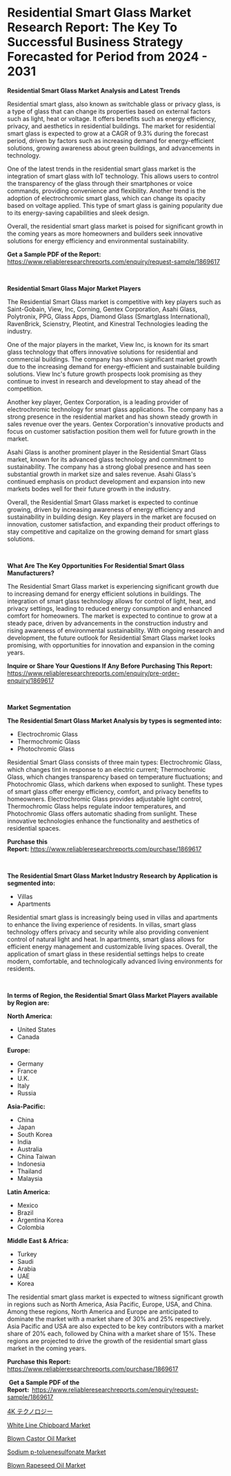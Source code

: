 <p><h1>Residential Smart Glass Market Research Report: The Key To Successful Business Strategy Forecasted for Period from 2024 - 2031</h1></p><p><strong>Residential Smart Glass Market Analysis and Latest Trends</strong></p>
<p><p>Residential smart glass, also known as switchable glass or privacy glass, is a type of glass that can change its properties based on external factors such as light, heat or voltage. It offers benefits such as energy efficiency, privacy, and aesthetics in residential buildings. The market for residential smart glass is expected to grow at a CAGR of 9.3% during the forecast period, driven by factors such as increasing demand for energy-efficient solutions, growing awareness about green buildings, and advancements in technology.</p><p>One of the latest trends in the residential smart glass market is the integration of smart glass with IoT technology. This allows users to control the transparency of the glass through their smartphones or voice commands, providing convenience and flexibility. Another trend is the adoption of electrochromic smart glass, which can change its opacity based on voltage applied. This type of smart glass is gaining popularity due to its energy-saving capabilities and sleek design.</p><p>Overall, the residential smart glass market is poised for significant growth in the coming years as more homeowners and builders seek innovative solutions for energy efficiency and environmental sustainability.</p></p>
<p><strong>Get a Sample PDF of the Report:&nbsp;</strong> <a href="https://www.reliableresearchreports.com/enquiry/request-sample/1869617">https://www.reliableresearchreports.com/enquiry/request-sample/1869617</a></p>
<p>&nbsp;</p>
<p><strong>Residential Smart Glass Major Market Players</strong></p>
<p><p>The Residential Smart Glass market is competitive with key players such as Saint-Gobain, View, Inc, Corning, Gentex Corporation, Asahi Glass, Polytronix, PPG, Glass Apps, Diamond Glass (Smartglass International), RavenBrick, Scienstry, Pleotint, and Kinestral Technologies leading the industry. </p><p>One of the major players in the market, View Inc, is known for its smart glass technology that offers innovative solutions for residential and commercial buildings. The company has shown significant market growth due to the increasing demand for energy-efficient and sustainable building solutions. View Inc's future growth prospects look promising as they continue to invest in research and development to stay ahead of the competition.</p><p>Another key player, Gentex Corporation, is a leading provider of electrochromic technology for smart glass applications. The company has a strong presence in the residential market and has shown steady growth in sales revenue over the years. Gentex Corporation's innovative products and focus on customer satisfaction position them well for future growth in the market.</p><p>Asahi Glass is another prominent player in the Residential Smart Glass market, known for its advanced glass technology and commitment to sustainability. The company has a strong global presence and has seen substantial growth in market size and sales revenue. Asahi Glass's continued emphasis on product development and expansion into new markets bodes well for their future growth in the industry. </p><p>Overall, the Residential Smart Glass market is expected to continue growing, driven by increasing awareness of energy efficiency and sustainability in building design. Key players in the market are focused on innovation, customer satisfaction, and expanding their product offerings to stay competitive and capitalize on the growing demand for smart glass solutions.</p></p>
<p>&nbsp;</p>
<p><strong>What Are The Key Opportunities For Residential Smart Glass Manufacturers?</strong></p>
<p><p>The Residential Smart Glass market is experiencing significant growth due to increasing demand for energy efficient solutions in buildings. The integration of smart glass technology allows for control of light, heat, and privacy settings, leading to reduced energy consumption and enhanced comfort for homeowners. The market is expected to continue to grow at a steady pace, driven by advancements in the construction industry and rising awareness of environmental sustainability. With ongoing research and development, the future outlook for Residential Smart Glass market looks promising, with opportunities for innovation and expansion in the coming years.</p></p>
<p><strong>Inquire or Share Your Questions If Any Before Purchasing This Report:</strong> <a href="https://www.reliableresearchreports.com/enquiry/pre-order-enquiry/1869617">https://www.reliableresearchreports.com/enquiry/pre-order-enquiry/1869617</a></p>
<p>&nbsp;</p>
<p><strong>Market Segmentation</strong></p>
<p><strong>The Residential Smart Glass Market Analysis by types is segmented into:</strong></p>
<p><ul><li>Electrochromic Glass</li><li>Thermochromic Glass</li><li>Photochromic Glass</li></ul></p>
<p><p>Residential Smart Glass consists of three main types: Electrochromic Glass, which changes tint in response to an electric current; Thermochromic Glass, which changes transparency based on temperature fluctuations; and Photochromic Glass, which darkens when exposed to sunlight. These types of smart glass offer energy efficiency, comfort, and privacy benefits to homeowners. Electrochromic Glass provides adjustable light control, Thermochromic Glass helps regulate indoor temperatures, and Photochromic Glass offers automatic shading from sunlight. These innovative technologies enhance the functionality and aesthetics of residential spaces.</p></p>
<p><strong>Purchase this Report:&nbsp;</strong><a href="https://www.reliableresearchreports.com/purchase/1869617">https://www.reliableresearchreports.com/purchase/1869617</a></p>
<p>&nbsp;</p>
<p><strong>The Residential Smart Glass Market Industry Research by Application is segmented into:</strong></p>
<p><ul><li>Villas</li><li>Apartments</li></ul></p>
<p><p>Residential smart glass is increasingly being used in villas and apartments to enhance the living experience of residents. In villas, smart glass technology offers privacy and security while also providing convenient control of natural light and heat. In apartments, smart glass allows for efficient energy management and customizable living spaces. Overall, the application of smart glass in these residential settings helps to create modern, comfortable, and technologically advanced living environments for residents.</p></p>
<p>&nbsp;</p>
<p><strong>In terms of Region, the Residential Smart Glass Market Players available by Region are:</strong></p>
<p>
    <p> <strong> North America: </strong>
        <ul>
            <li>United States</li>
            <li>Canada</li>
        </ul>
        </p> 
    <p> <strong> Europe: </strong>
        <ul>
            <li>Germany</li>
            <li>France</li>
            <li>U.K.</li>
            <li>Italy</li>
            <li>Russia</li>
        </ul>
        </p> 
    <p> <strong> Asia-Pacific: </strong>
        <ul>
            <li>China</li>
            <li>Japan</li>
            <li>South Korea</li>
            <li>India</li>
            <li>Australia</li>
            <li>China Taiwan</li>
            <li>Indonesia</li>
            <li>Thailand</li>
            <li>Malaysia</li>
        </ul>
        </p> 
    <p> <strong> Latin America: </strong>
        <ul>
            <li>Mexico</li>
            <li>Brazil</li>
            <li>Argentina Korea</li>
            <li>Colombia</li>
        </ul>
        </p> 
    <p> <strong> Middle East & Africa: </strong>
        <ul>
            <li>Turkey</li>
            <li>Saudi</li>
            <li>Arabia</li>
            <li>UAE</li>
            <li>Korea</li>
        </ul>
    </p>
    </p>
<p><p>The residential smart glass market is expected to witness significant growth in regions such as North America, Asia Pacific, Europe, USA, and China. Among these regions, North America and Europe are anticipated to dominate the market with a market share of 30% and 25% respectively. Asia Pacific and USA are also expected to be key contributors with a market share of 20% each, followed by China with a market share of 15%. These regions are projected to drive the growth of the residential smart glass market in the coming years.</p></p>
<p><strong>Purchase this Report: </strong><a href="https://www.reliableresearchreports.com/purchase/1869617">https://www.reliableresearchreports.com/purchase/1869617</a></p>
<p>&nbsp;<strong>Get a Sample PDF of the Report:&nbsp;&nbsp;</strong><a href="https://www.reliableresearchreports.com/enquiry/request-sample/1869617">https://www.reliableresearchreports.com/enquiry/request-sample/1869617</a></p>
<p><strong></strong></p>
<p><p><a href="https://github.com/ycmtqqhvk3273/Market-Research-Report-List-1/blob/main/4613385193914.md">4K テクノロジー</a></p><p><a href="https://issuu.com/reportprime-2/docs/white-line-chipboard-market-size-2030.pptx">White Line Chipboard Market</a></p><p><a href="https://github.com/okotobwrhuteie/Market-Research-Report-List-1/blob/main/blown-castor-oil-market.md">Blown Castor Oil Market</a></p><p><a href="https://issuu.com/reportprime-2/docs/sodium-p-toluenesulfonate-market-size-2030.pptx">Sodium p-toluenesulfonate Market</a></p><p><a href="https://github.com/myacatherineblakecaczo9vcsw/Market-Research-Report-List-1/blob/main/blown-rapeseed-oil-market.md">Blown Rapeseed Oil Market</a></p></p>